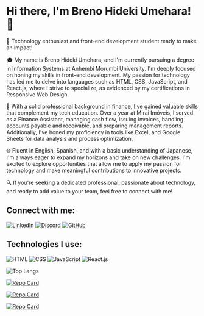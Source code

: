 # Hi there, I'm Breno Hideki Umehara! 👋

🚀 Technology enthusiast and front-end development student ready to make an impact!

🎓 My name is Breno Hideki Umehara, and I'm currently pursuing a degree in Information Systems at Anhembi Morumbi University. I'm deeply focused on honing my skills in front-end development. My passion for technology has led me to delve into languages such as HTML, CSS, JavaScript, and React.js, where I strive to specialize, as evidenced by my certifications in Responsive Web Design.

💼 With a solid professional background in finance, I've gained valuable skills that complement my tech education. Over a year at Mirai Imóveis, I served as a Finance Assistant, managing cash flow, issuing invoices, handling accounts payable and receivable, and preparing management reports. Additionally, I've honed my proficiency in tools like Excel, and Google Sheets for data analysis and process optimization.

🌐 Fluent in English, Spanish, and with a basic understanding of Japanese, I'm always eager to expand my horizons and take on new challenges. I'm excited to explore opportunities that allow me to apply my passion for technology and make meaningful contributions to innovative projects.

🔍 If you're seeking a dedicated professional, passionate about technology, and ready to add value to your team, feel free to connect with me!

## Connect with me:

[![LinkedIn](https://img.shields.io/badge/LinkedIn-Breno_Hideki_Umehara-blue?style=flat-square&logo=linkedin)](https://www.linkedin.com/in/breno-hideki-umehara-530248277/)
[![Discord](https://img.shields.io/badge/Discord-breninn-blue?style=flat-square&logo=discord)](https://discord.gg/breninn) 
[![GitHub](https://img.shields.io/badge/GitHub-BreHideki-blue?style=flat-square&logo=github)](https://github.com/BreHideki)

## Technologies I use:

![HTML](https://img.shields.io/badge/HTML-5-orange?style=flat-square&logo=html5)
![CSS](https://img.shields.io/badge/CSS-3-blue?style=flat-square&logo=css3)
![JavaScript](https://img.shields.io/badge/JavaScript-ES6-yellow?style=flat-square&logo=javascript)
![React.js](https://img.shields.io/badge/React.js-17-blue?style=flat-square&logo=react)

![Top Langs](https://github-readme-stats-git-masterrstaa-rickstaa.vercel.app/api/top-langs/?username=BreHideki&bg_color=000&border_color=c3d203&title_color=f7f7f7&text_color=FFF)

[![Repo Card](https://github-readme-stats.vercel.app/api/pin/?username=BreHideki&repo=Nlw-expert-notes&bg_color=000&border_color=30A3DC&show_icons=true&icon_color=30A3DC&title_color=038fd2&text_color=FFF)](https://github.com/BreHideki/Nlw-expert-notes)

[![Repo Card](https://github-readme-stats.vercel.app/api/pin/?username=BreHideki&repo=Projeto-clima&bg_color=000&border_color=cad203&show_icons=true&icon_color=30A3DC&title_color=cad203&text_color=FFF)](https://github.com/BreHideki/Projeto-clima)

[![Repo Card](https://github-readme-stats.vercel.app/api/pin/?username=BreHideki&repo=FotoBlog&bg_color=000&border_color=6003d2&show_icons=true&icon_color=30A3DC&title_color=6003d2&text_color=FFF)](https://github.com/BreHideki/FotoBlog)

